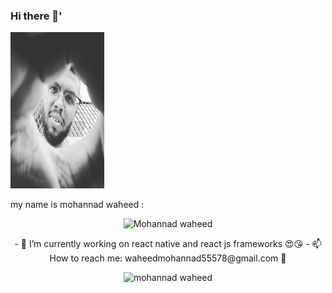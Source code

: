 ### Hi there 👋'
<div align="left" sytle="padding:20px ; border-radius:10px ;border: 2px solid red;">
 <img src="https://github.com/mohannadprogrammer/mohannadprogrammer/blob/master/fuj.jpg" width="150px" height ="250px"/>
</div>
<p> my name is mohannad waheed :</p>


<p align="center"> <img src="https://komarev.com/ghpvc/?username=mohannadprogrammer" alt="Mohannad waheed" /> </p>
<p align="center">
- 🔭 I’m currently working on react native and react js frameworks 😍😘
- 📫 How to reach me: waheedmohannad55578@gmail.com 👾
 </p>
 <p align="center">
 <img src="https://github-readme-stats.vercel.app/api?username=mohannadprogrammer&show_icons=true" alt="mohannad waheed " /> 
</p> 
